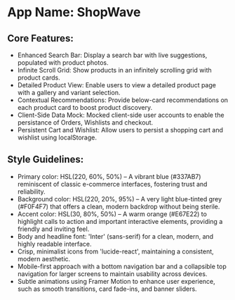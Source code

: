 # **App Name**: ShopWave

## Core Features:

- Enhanced Search Bar: Display a search bar with live suggestions, populated with product photos.
- Infinite Scroll Grid: Show products in an infinitely scrolling grid with product cards.
- Detailed Product View: Enable users to view a detailed product page with a gallery and variant selection.
- Contextual Recommendations: Provide below-card recommendations on each product card to boost product discovery.
- Client-Side Data Mock: Mocked client-side user accounts to enable the persistance of Orders, Wishlists and checkout.
- Persistent Cart and Wishlist: Allow users to persist a shopping cart and wishlist using localStorage.

## Style Guidelines:

- Primary color: HSL(220, 60%, 50%) – A vibrant blue (#337AB7) reminiscent of classic e-commerce interfaces, fostering trust and reliability.
- Background color: HSL(220, 20%, 95%) – A very light blue-tinted grey (#F0F4F7) that offers a clean, modern backdrop without being sterile.
- Accent color: HSL(30, 80%, 50%) – A warm orange (#E67E22) to highlight calls to action and important interactive elements, providing a friendly and inviting feel.
- Body and headline font: 'Inter' (sans-serif) for a clean, modern, and highly readable interface.
- Crisp, minimalist icons from 'lucide-react', maintaining a consistent, modern aesthetic.
- Mobile-first approach with a bottom navigation bar and a collapsible top navigation for larger screens to maintain usability across devices.
- Subtle animations using Framer Motion to enhance user experience, such as smooth transitions, card fade-ins, and banner sliders.